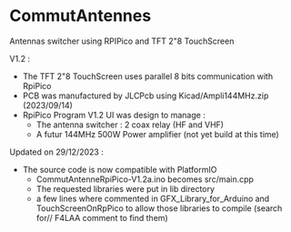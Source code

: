 # CommutAntennes
Antennas switcher using RPIPico and TFT 2"8 TouchScreen

V1.2 : 
  - The TFT 2"8 TouchScreen uses parallel 8 bits communication with RpiPico
  - PCB was manufactured by JLCPcb using Kicad/Ampli144MHz.zip (2023/09/14)
  - RpiPico Program V1.2 UI was design to manage :
    - The antenna switcher : 2 coax relay (HF and VHF)
    - A futur 144MHz 500W Power amplifier (not yet build at this time)
  
Updated on 29/12/2023 : 
  - The source code is now compatible with PlatformIO
    - CommutAntenneRpiPico-V1.2a.ino becomes src/main.cpp
    - The requested libraries were put in lib directory
    - a few lines where commented in GFX_Library_for_Arduino and TouchScreenOnRpPico
      to allow those libraries to compile (search for// F4LAA comment to find them)

